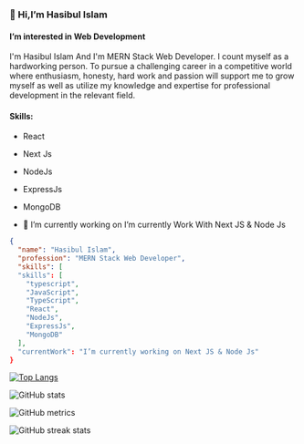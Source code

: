 ### 👋 Hi,I’m Hasibul Islam
####  I’m interested in Web Development
I'm Hasibul Islam And I'm MERN Stack Web Developer.
I count myself as a hardworking person. To pursue a challenging career in a competitive world where enthusiasm, honesty, hard work and passion will support me to grow myself as well as utilize my knowledge and expertise for professional development in the relevant field.

#### Skills:
- React
- Next Js
- NodeJs
- ExpressJs
- MongoDB



- 🔭 I’m currently working on  I’m currently Work With Next JS & Node Js

```json
{
  "name": "Hasibul Islam",
  "profession": "MERN Stack Web Developer",
  "skills": [
  "skills": [
    "typescript",
    "JavaScript",
    "TypeScript",
    "React",
    "NodeJs",
    "ExpressJs",
    "MongoDB"
  ],
  "currentWork": "I’m currently working on Next JS & Node Js"
}
```


[![Top Langs](https://github-readme-stats.vercel.app/api/top-langs/?username=hasibul1670)](https://github.com/anuraghazra/github-readme-stats)


![GitHub stats](https://github-readme-stats.vercel.app/api?username=hasibul1670&show_icons=true)  


![GitHub metrics](https://metrics.lecoq.io/hasibul1670)  


![GitHub streak stats](https://streak-stats.demolab.com/?user=hasibul1670)  


